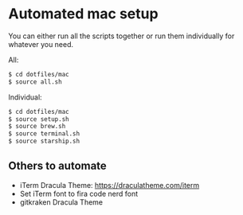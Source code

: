 # Automated mac setup

You can either run all the scripts together or run them individually for whatever you need.

All:

```zsh
$ cd dotfiles/mac
$ source all.sh
```

Individual:

```zsh
$ cd dotfiles/mac
$ source setup.sh
$ source brew.sh
$ source terminal.sh
$ source starship.sh
```

## Others to automate

- iTerm Dracula Theme: https://draculatheme.com/iterm
- Set iTerm font to fira code nerd font
- gitkraken Dracula Theme
